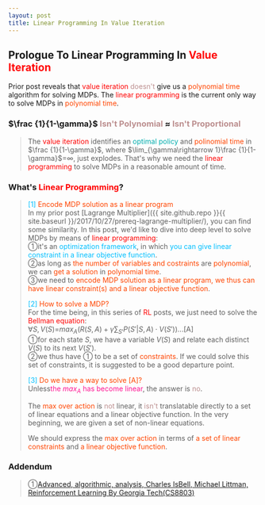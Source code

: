 ```yaml
---
layout: post
title: Linear Programming In Value Iteration
---
```


## Prologue To Linear Programming In <font color="Red">Value Iteration</font>
<p class="message">
Prior post reveals that <font color="Red">value iteration</font> <font color="RosyBrown">doesn't</font> give us a <font color="OrangeRed">polynomial time</font> algorithm for solving MDPs.  The <font color="Red">linear programming</font> is the current only way to solve MDPs in <font color="OrangeRed">polynomial time</font>.
</p>

### $\frac {1}{1-\gamma}$ <font color="RosyBrown">Isn't Polynomial</font> $\approx$ <font color="RosyBrown">Isn't Proportional</font>
>The <font color="Red">value iteration</font> identifies an <font color="#00ADAD">optimal policy</font> and <font color="OrangeRed">polinomial time</font> in $\frac {1}{1-\gamma}$, where $\lim_{\gamma\rightarrow 1}\frac {1}{1-\gamma}$=$\infty$, just explodes.  That's why we need the <font color="Red">linear programming</font> to solve MDPs in a reasonable amount of time.  

### What's <font color="Red">Linear Programming</font>?
><font color="DeepSkyBlue">[1]</font>
><font color="OrangeRed">Encode MDP solution as a linear program</font>  
>In my prior post [Lagrange Multiplier]({{ site.github.repo }}{{ site.baseurl }}/2017/10/27/prereq-lagrange-multiplier/), you can find some similarity.  In this post, we'd like to dive into deep level to solve MDPs by means of <font color="Red">linear programming</font>:  
>&#10112;it's an <font color="DeepSkyBlue">optimization framework</font>, in which <font color="DeepSkyBlue">you can give linear constraint in a linear objective function</font>.  
>&#10113;as long as <font color="OrangeRed">the number of variables and costraints</font> are <font color="OrangeRed">polynomial</font>, we can <font color="OrangeRed">get a solution</font> in <font color="OrangeRed">polynomial time</font>.  
>&#10114;we need to <font color="OrangeRed">encode MDP solution as a linear program, we thus can have linear constraint(s) and a linear objective function</font>.  
>
><font color="DeepSkyBlue">[2]</font>
><font color="OrangeRed">How to solve a MDP?</font>  
>For the time being, in this series of <font color="Red">RL</font> posts, we just need to solve the <font color="Red">Bellman equation</font>:  
>$\forall S, V(S)$=$max_{A}(R(S,A)+\gamma\sum_{S'}P(S'\vert S,A)\cdot V(S'))$...[A]  
>&#10112;for each state $S$, we have a variable $V(S)$ and relate each distinct $V(S)$ to its next $V(S')$.  
>&#10113;we thus have &#10112; to be a set of <font color="OrangeRed">constraints</font>.  If we could solve this set of constraints, it is suggested to be a good departure point.  
>
><font color="DeepSkyBlue">[3]</font>
><font color="OrangeRed">Do we have a way to solve [A]?</font>  
>Unless<font color="DeepPink">the $max_{A}$ has become linear</font>, the answer is <font color="RosyBrown">no</font>.  
>
>The <font color="OrangeRed">max over action</font> is <font color="RosyBrown">not</font> linear, it <font color="RosyBrown">isn't</font> translatable directly to a set of linear equations and a linear objective function.  In the very beginning, we are given a set of non-linear equations.  
>
>We should express the <font color="OrangeRed">max over action</font> in terms of <font color="OrangeRed">a set of linear constraints</font> and <font color="OrangeRed">a linear objective function</font>.  
>

### Addendum
>&#10112;[Advanced, algorithmic, analysis, Charles IsBell, Michael Littman, Reinforcement Learning By Georgia Tech(CS8803)](https://classroom.udacity.com/courses/ud600/lessons/4602578895/concepts/45888989130923)  

<!-- Γ -->
<!-- \Omega -->
<!-- \cap intersection -->
<!-- \cup union -->
<!-- \frac{\Gamma(k + n)}{\Gamma(n)} \frac{1}{r^k}  -->
<!-- \mbox{\large$\vert$}\nolimits_0^\infty -->
<!-- \vert_0^\infty -->
<!-- \vert_{0.5}^{\infty} -->
<!-- &prime; ′ -->
<!-- &Prime; ″ -->
<!-- $E\lbrack X\rbrack$ -->
<!-- \overline{X_n} -->
<!-- \underset{Succss}P -->
<!-- \frac{{\overline {X_n}}-\mu}{S/\sqrt n} -->
<!-- \lim_{t\rightarrow\infty} -->
<!-- \int_{0}^{a}\lambda\cdot e^{-\lambda\cdot t}\operatorname dt -->
<!-- \Leftrightarrow -->
<!-- \prod_{v\in V} -->
<!-- \subset -->
<!-- \subseteq -->
<!-- \varnothing -->
<!-- \perp -->
<!-- \overset\triangle= -->
<!-- \left|X\right| -->
<!-- \xrightarrow{r_t} -->
<!-- \left\|?\right\| => ||?||-->
<!-- \left|?\right| => |?|-->
<!-- \lbrack BQ\rbrack => [BQ] -->
<!-- \subset -->
<!-- \subseteq -->

<!-- Notes -->
<!-- <font color="OrangeRed">items, verb, to make it the focus, mathematic expression</font> -->
<!-- <font color="Red">KKT</font> -->
<!-- <font color="Red">SMO heuristics</font> -->
<!-- <font color="Red">F</font> distribution -->
<!-- <font color="Red">t</font> distribution -->
<!-- <font color="DeepSkyBlue">suggested item, soft item</font> -->
<!-- <font color="RoyalBlue">old alpha, quiz, example</font> -->
<!-- <font color="Green">new alpha</font> -->

<!-- <font color="#C20000">conclusion, finding</font> -->
<!-- <font color="DeepPink">positive conclusion, finding</font> -->
<!-- <font color="RosyBrown">negative conclusion, finding</font> -->

<!-- <font color="#00ADAD">policy</font> -->
<!-- <font color="#6100A8">full observable</font> -->
<!-- <font color="#FFAC12">partial observable</font> -->
<!-- <font color="#EB00EB">stochastic</font> -->
<!-- <font color="#8400E6">state transition</font> -->
<!-- <font color="#D600D6">discount factor gamma $\gamma$</font> -->
<!-- <font color="#D600D6">$V(S)$</font> -->
<!-- <font color="#9300FF">immediate reward R(S)</font> -->

<!-- ### <font color="RoyalBlue">Example</font>: Illustration By Rainy And Sunny Days In One Week -->
<!-- <font color="RoyalBlue">[Question]</font> -->
<!-- <font color="DeepSkyBlue">[Answer]</font> -->

<!-- <font color="Brown">Notes::mjtsai1974</font> -->

<!-- 
[1]Given the vehicles pass through a highway toll station is $6$ per minute, what is the probability that no cars within $30$ seconds?
><font color="DeepSkyBlue">[1]</font>
><font color="OrangeRed">Given the vehicles pass through a highway toll station is $6$ per minute, what is the probability that no cars within $30$ seconds?</font>  
-->

<!--
><font color="DeepSkyBlue">[Notes]</font>
><font color="OrangeRed">Why at this moment, the Poisson and exponential probability come out with different result?</font>  
-->

<!-- https://www.medcalc.org/manual/gamma_distribution_functions.php -->
<!-- https://www.statlect.com/probability-distributions/student-t-distribution#hid5 -->
<!-- http://www.wiris.com/editor/demo/en/ -->